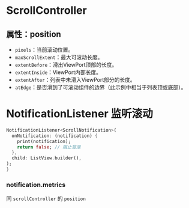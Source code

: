 # ScrollController

## 属性：position

- `pixels`：当前滚动位置。
- `maxScrollExtent`：最大可滚动长度。
- `extentBefore`：滑出ViewPort顶部的长度。
- `extentInside`：ViewPort内部长度。
- `extentAfter`：列表中未滑入ViewPort部分的长度。
- `atEdge`：是否滑到了可滚动组件的边界（此示例中相当于列表顶或底部）。



# NotificationListener 监听滚动

```dart
NotificationListener<ScrollNotification>(
  onNotification: (notification) {
    print(notification);
    return false; // 阻止冒泡
  },
  child: ListView.builder(),
);
}
```

### notification.metrics

同 `scrollController` 的 `position`
